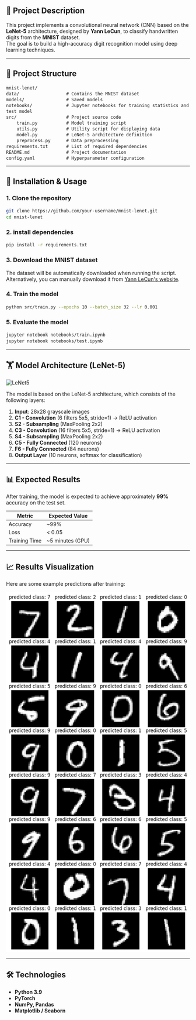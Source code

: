## 👋 Project Description  
This project implements a convolutional neural network (CNN) based on the **LeNet-5** architecture, designed by **Yann LeCun**, to classify handwritten digits from the **MNIST** dataset.  
The goal is to build a high-accuracy digit recognition model using deep learning techniques.

---

## 📁 Project Structure  
```
mnist-lenet/
data/                  # Contains the MNIST dataset
models/                # Saved models
notebooks/             # Jupyter notebooks for training statistics and test model
src/                   # Project source code
    train.py           # Model training script
    utils.py           # Utility script for displaying data
    model.py           # LeNet-5 architecture definition
    preprocess.py      # Data preprocessing
requirements.txt       # List of required dependencies
README.md              # Project documentation
config.yaml            # Hyperparameter configuration
```

---

## 🚀 Installation & Usage  

### 1. Clone the repository  
```bash
git clone https://github.com/your-username/mnist-lenet.git
cd mnist-lenet
```


### 2. install dependencies  
```bash
pip install -r requirements.txt
```

### 3. Download the MNIST dataset  
The dataset will be automatically downloaded when running the script.  
Alternatively, you can manually download it from [Yann LeCun's website](http://yann.lecun.com/exdb/mnist/).

### 4. Train the model  
```bash
python src/train.py --epochs 10 --batch_size 32 --lr 0.001
```

### 5. Evaluate the model  
```bash
jupyter notebook notebooks/train.ipynb
jupyter notebook notebooks/test.ipynb
```

---

## 🏋️ Model Architecture (LeNet-5)  
![LeNet5](https://miro.medium.com/max/2000/1*1TI1aGBZ4dybR6__DI9dzA.png)

The model is based on the LeNet-5 architecture, which consists of the following layers:

1. **Input**: 28x28 grayscale images  
2. **C1 - Convolution** (6 filters 5x5, stride=1) → ReLU activation  
3. **S2 - Subsampling** (MaxPooling 2x2)  
4. **C3 - Convolution** (16 filters 5x5, stride=1) → ReLU activation  
5. **S4 - Subsampling** (MaxPooling 2x2)  
6. **C5 - Fully Connected** (120 neurons)  
7. **F6 - Fully Connected** (84 neurons)  
8. **Output Layer** (10 neurons, softmax for classification)


---

## 📊 Expected Results  
After training, the model is expected to achieve approximately **99%** accuracy on the test set.

| Metric         | Expected Value |
|----------------|----------------|
| Accuracy       | ~99%             |
| Loss           | < 0.05            |
| Training Time  | ~5 minutes (GPU)  |

---


## 📈 Results Visualization  
Here are some example predictions after training:

![Sample Predictions](results.png)

---

## 🛠️ Technologies  
- **Python 3.9**  
- **PyTorch** 
- **NumPy, Pandas**  
- **Matplotlib / Seaborn**
